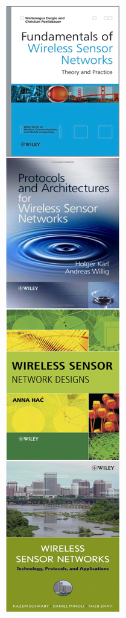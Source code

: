 ![cover](./images/Fundamentals_of_wireless_sensor_networks_[Waltenegus_Dargie].png)
![cover](./images/Protocols_and_architectures_for_wireless_sensor_networks_[karl,_willing].png)
![cover](./images/Wireless_sensor_network_designs_[anna_Hac].png)
![cover](./images/Wireless_sensors_network_[Kazem_Sohraby,_Daniel_Minoli,_Taieb_Znati].png)
